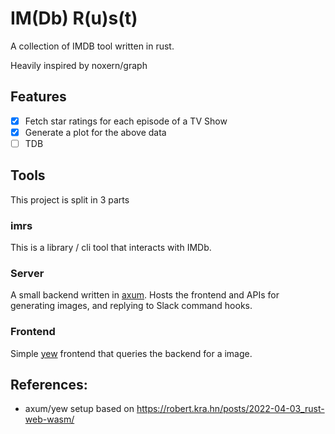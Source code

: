 # IM(Db) R(u)s(t)

A collection of IMDB tool written in rust.

Heavily inspired by noxern/graph

## Features

- [x] Fetch star ratings for each episode of a TV Show
- [x] Generate a plot for the above data
- [ ] TDB

## Tools

This project is split in 3 parts

### imrs 

This is a library / cli tool that interacts with IMDb.

### Server

A small backend written in [axum](https://github.com/tokio-rs/axum). Hosts the frontend and APIs for generating images, and replying to Slack command hooks.

### Frontend

Simple [yew](https://yew.rs/) frontend that queries the backend for a image.


## References:
* axum/yew setup based on https://robert.kra.hn/posts/2022-04-03_rust-web-wasm/